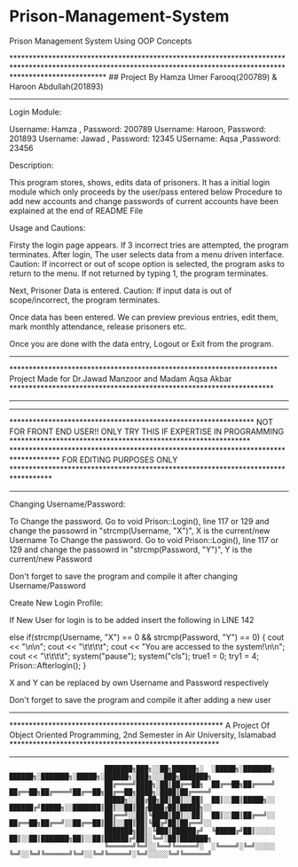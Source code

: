 # Prison-Management-System
Prison Management System Using OOP Concepts

*********************************************************************************************************************************************************************** ## Project By Hamza Umer Farooq(200789) & Haroon Abdullah(201893)   
*****************************************************************************************************************************************************************************************************

Login Module:

Username: Hamza , Password: 200789
Username: Haroon, Password: 201893
Username: Jawad , Password: 12345
USername: Aqsa   ,Password: 23456


Description:

This program stores, shows, edits data of prisoners. It has a initial login module which only proceeds by the user/pass entered below
Procedure to add new accounts and change passwords of current accounts have been explained at the end of README File


Usage and Cautions:

Firsty the login page appears. If 3 incorrect tries are attempted, the program terminates.
After login, The user selects data from a menu driven interface. Caution: If incorrect or out of scope option is selected, the program asks to return to the menu. If not returned by typing 1,
the program terminates.

Next, Prisoner Data is entered. Caution: If input data is out of scope/incorrect, the program terminates.

Once data has been entered. We can preview previous entries, edit them, mark monthly attendance, release prisoners etc.

Once you are done with the data entry, Logout or Exit from the program.


*****************************************************************************************************************************************************************************************************
*********************************************************************   Project Made for Dr.Jawad Manzoor and Madam Aqsa Akbar   ********************************************************************
*****************************************************************************************************************************************************************************************************


*****************************************************************************************************************************************************************************************************
***************************************************************   NOT FOR FRONT END USER!! ONLY TRY THIS IF EXPERTISE IN PROGRAMMING   **************************************************************
************************************************************************************   FOR EDITING PURPOSES ONLY   **********************************************************************************
*****************************************************************************************************************************************************************************************************


Changing Username/Password:
 
To Change the password. Go to void Prison::Login(), line 117 or 129 and change the passowrd in "strcmp(Username, "X")", X is the current/new Username
To Change the password. Go to void Prison::Login(), line 117 or 129 and change the passowrd in "strcmp(Password, "Y")", Y is the current/new Password

Don't forget to save the program and compile it after changing Username/Password


Create New Login Profile:

If New User for login is to be added insert the following in LINE 142

else if(strcmp(Username, "X") == 0 && strcmp(Password, "Y") == 0)
        {
        	cout << "\n\n";
            cout << "\t\t\t\t";
            cout << "You are accessed to the system!\n\n";
            cout << "\t\t\t\t";
            system("pause");
            system("cls");
            true1 = 0;
            try1 = 4;
            Prison::Afterlogin();
		}

X and Y can be replaced by own Username and Password respectively

Don't forget to save the program and compile it after adding a new user

*****************************************************************************************************************************************************************************************************
*******************************************************   A Project Of Object Oriented Programming, 2nd Semester in Air University, Islamabad  ******************************************************
*****************************************************************************************************************************************************************************************************


							███████╗███╗░░██╗██████╗░  ░█████╗░███████╗  ██████╗░███████╗░█████╗░██████╗░███╗░░░███╗███████╗
							██╔════╝████╗░██║██╔══██╗  ██╔══██╗██╔════╝  ██╔══██╗██╔════╝██╔══██╗██╔══██╗████╗░████║██╔════╝
							█████╗░░██╔██╗██║██║░░██║  ██║░░██║█████╗░░  ██████╔╝█████╗░░███████║██║░░██║██╔████╔██║█████╗░░
							██╔══╝░░██║╚████║██║░░██║  ██║░░██║██╔══╝░░  ██╔══██╗██╔══╝░░██╔══██║██║░░██║██║╚██╔╝██║██╔══╝░░
							███████╗██║░╚███║██████╔╝  ╚█████╔╝██║░░░░░  ██║░░██║███████╗██║░░██║██████╔╝██║░╚═╝░██║███████╗
							╚══════╝╚═╝░░╚══╝╚═════╝░  ░╚════╝░╚═╝░░░░░  ╚═╝░░╚═╝╚══════╝╚═╝░░╚═╝╚═════╝░╚═╝░░░░░╚═╝╚══════╝

